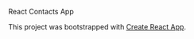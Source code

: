 React Contacts App

This project was bootstrapped with [Create React App](https://github.com/facebookincubator/create-react-app).

